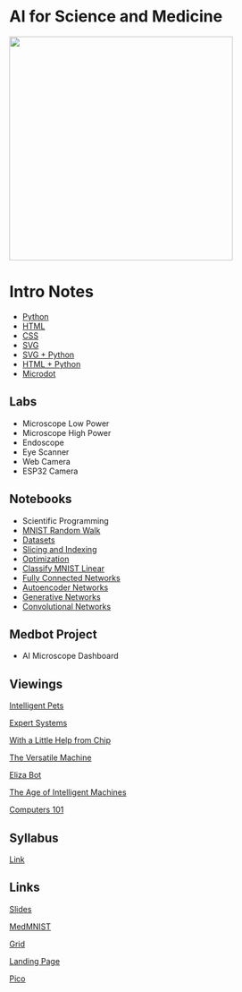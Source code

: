 # AI for Science and Medicine
<img src = "https://www.mccrone.com/wp-content/uploads/2015/04/Diatoms_WF_Fig01.jpg" width = 400>

# Intro Notes
* [Python](https://github.com/williamedwardhahn/AI_Science_Medicine/blob/main/Python_Notes.md)
* [HTML](https://github.com/williamedwardhahn/AI_Science_Medicine/blob/main/HTML_Notes.md)
* [CSS](https://github.com/williamedwardhahn/AI_Science_Medicine/blob/main/CSS_Notes.md)
* [SVG](https://github.com/williamedwardhahn/AI_Science_Medicine/blob/main/SVG_Notes.md)
* [SVG + Python](https://github.com/williamedwardhahn/AI_Science_Medicine/blob/main/SVG_Python.md)
* [HTML + Python](https://github.com/williamedwardhahn/AI_Science_Medicine/blob/main/HTML_Python.md)
* [Microdot](https://github.com/williamedwardhahn/AI_Science_Medicine/blob/main/Microdot_Notes.md)


## Labs
* Microscope Low Power
* Microscope High Power
* Endoscope
* Eye Scanner
* Web Camera
* ESP32 Camera

## Notebooks

* Scientific Programming
* [MNIST Random Walk](https://colab.research.google.com/drive/17-4sufGkv1tHmqEA23o-z0JUOMI6jMFW?usp=sharing)
* [Datasets](https://colab.research.google.com/drive/1rPEm6-tTHOdfx_urnbO4txT60TbasbT9?usp=sharing)
* [Slicing and Indexing](https://colab.research.google.com/drive/15HmcYGx-0wftkca86OBHYaJKELjVJ9Su?usp=sharing)
* [Optimization](https://colab.research.google.com/drive/19M60mQfizgcjtNPkY7myA1mxZ9O2h_X7?usp=sharing)
* [Classify MNIST Linear](https://colab.research.google.com/drive/1S_zVmHa0s0EkfIQL2DbexTH49RYOsGPZ?usp=sharing)
* [Fully Connected Networks](https://colab.research.google.com/drive/1mzDUk7lpKOiZTyGDpPve30A-A057lpsP?usp=sharing)
* [Autoencoder Networks](https://colab.research.google.com/drive/1plbvxqA4vjJqJZ2XzUkUoZaXhabovhfv?usp=sharing)
* [Generative Networks](https://colab.research.google.com/drive/1plbvxqA4vjJqJZ2XzUkUoZaXhabovhfv?usp=sharing)
* [Convolutional Networks](https://colab.research.google.com/drive/1qK672fOInXnhV2N2cNm_wlTTGxIjaKwQ?usp=sharing)

## Medbot Project
* AI Microscope Dashboard


## Viewings

[Intelligent Pets](https://clp.bbcrewind.co.uk/d68f3411dfa12b0da62adca19a3d69f7) 

[Expert Systems](https://www.youtube.com/watch?v=uMN3hVe2rm8)

[With a Little Help from Chip](https://clp.bbcrewind.co.uk/e6cf9d36e23a3a0b8fd954cc96a0b361)

[The Versatile Machine](https://clp.bbcrewind.co.uk/787be646f4e2ce1e2799bbde7d9ba837)

[Eliza Bot](https://www.youtube.com/watch?v=4sngIh0YJtk&list=PLC4820150EF5C2DC7&index=22)

[The Age of Intelligent Machines](https://www.youtube.com/watch?v=subiSt2Mf4Y)

<!--[Full Video Playlist](https://www.youtube.com/watch?v=5-acCtyKf7E&list=PLWmIsQcAzRkqIwDmziFSPnJhgYppTNj7v)-->

[Computers 101](https://www.youtube.com/watch?v=4sngIh0YJtk&list=PLC4820150EF5C2DC7)

## Syllabus
[Link](https://docs.google.com/document/d/1zYIAWa1aESI2yYJdr2-5ZNpNvcPW3PcUiT36h5JsVfk/edit?usp=sharing)

## Links
[Slides](https://docs.google.com/presentation/d/1PFtKiAKlz5O_YdiHQfjCAtIKtdbo8XqsjJuB9G7UJhY/edit?usp=sharing)

[MedMNIST](https://arxiv.org/pdf/2110.14795.pdf)

[Grid](https://gridbyexample.com/)

[Landing Page](https://github.com/dhg/Skeleton/tree/gh-pages/examples/landing)

[Pico](https://picocss.com/)

